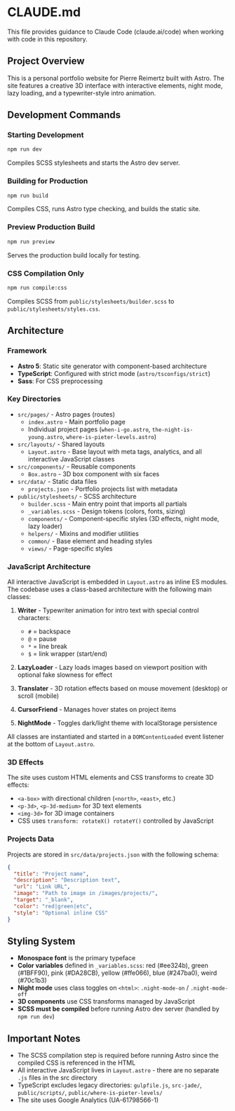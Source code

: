 # CLAUDE.md

This file provides guidance to Claude Code (claude.ai/code) when working with code in this repository.

## Project Overview

This is a personal portfolio website for Pierre Reimertz built with Astro. The site features a creative 3D interface with interactive elements, night mode, lazy loading, and a typewriter-style intro animation.

## Development Commands

### Starting Development
```bash
npm run dev
```
Compiles SCSS stylesheets and starts the Astro dev server.

### Building for Production
```bash
npm run build
```
Compiles CSS, runs Astro type checking, and builds the static site.

### Preview Production Build
```bash
npm run preview
```
Serves the production build locally for testing.

### CSS Compilation Only
```bash
npm run compile:css
```
Compiles SCSS from `public/stylesheets/builder.scss` to `public/stylesheets/styles.css`.

## Architecture

### Framework
- **Astro 5**: Static site generator with component-based architecture
- **TypeScript**: Configured with strict mode (`astro/tsconfigs/strict`)
- **Sass**: For CSS preprocessing

### Key Directories

- `src/pages/` - Astro pages (routes)
  - `index.astro` - Main portfolio page
  - Individual project pages (`when-i-go.astro`, `the-night-is-young.astro`, `where-is-pieter-levels.astro`)
- `src/layouts/` - Shared layouts
  - `Layout.astro` - Base layout with meta tags, analytics, and all interactive JavaScript classes
- `src/components/` - Reusable components
  - `Box.astro` - 3D box component with six faces
- `src/data/` - Static data files
  - `projects.json` - Portfolio projects list with metadata
- `public/stylesheets/` - SCSS architecture
  - `builder.scss` - Main entry point that imports all partials
  - `_variables.scss` - Design tokens (colors, fonts, sizing)
  - `components/` - Component-specific styles (3D effects, night mode, lazy loader)
  - `helpers/` - Mixins and modifier utilities
  - `common/` - Base element and heading styles
  - `views/` - Page-specific styles

### JavaScript Architecture

All interactive JavaScript is embedded in `Layout.astro` as inline ES modules. The codebase uses a class-based architecture with the following main classes:

1. **Writer** - Typewriter animation for intro text with special control characters:
   - `#` = backspace
   - `@` = pause
   - `*` = line break
   - `$` = link wrapper (start/end)

2. **LazyLoader** - Lazy loads images based on viewport position with optional fake slowness for effect

3. **Translater** - 3D rotation effects based on mouse movement (desktop) or scroll (mobile)

4. **CursorFriend** - Manages hover states on project items

5. **NightMode** - Toggles dark/light theme with localStorage persistence

All classes are instantiated and started in a `DOMContentLoaded` event listener at the bottom of `Layout.astro`.

### 3D Effects

The site uses custom HTML elements and CSS transforms to create 3D effects:
- `<a-box>` with directional children (`<north>`, `<east>`, etc.)
- `<p-3d>`, `<p-3d-medium>` for 3D text elements
- `<img-3d>` for 3D image containers
- CSS uses `transform: rotateX() rotateY()` controlled by JavaScript

### Projects Data

Projects are stored in `src/data/projects.json` with the following schema:
```json
{
  "title": "Project name",
  "description": "Description text",
  "url": "Link URL",
  "image": "Path to image in /images/projects/",
  "target": "_blank",
  "color": "red|green|etc",
  "style": "Optional inline CSS"
}
```

## Styling System

- **Monospace font** is the primary typeface
- **Color variables** defined in `_variables.scss`: red (#ee324b), green (#1BFF90), pink (#DA28CB), yellow (#ffe066), blue (#247ba0), weird (#70c1b3)
- **Night mode** uses class toggles on `<html>`: `.night-mode-on` / `.night-mode-off`
- **3D components** use CSS transforms managed by JavaScript
- **SCSS must be compiled** before running Astro dev server (handled by `npm run dev`)

## Important Notes

- The SCSS compilation step is required before running Astro since the compiled CSS is referenced in the HTML
- All interactive JavaScript lives in `Layout.astro` - there are no separate `.js` files in the src directory
- TypeScript excludes legacy directories: `gulpfile.js`, `src-jade/`, `public/scripts/`, `public/where-is-pieter-levels/`
- The site uses Google Analytics (UA-61798566-1)

